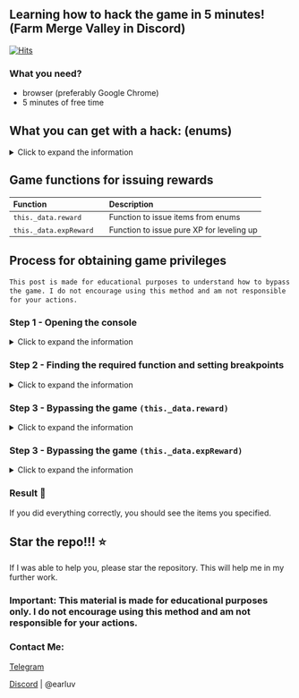 ## Learning how to hack the game in 5 minutes! (Farm Merge Valley in Discord)
[![Hits](https://hits.sh/github.com/earluv/discord-farm-merge-valley-hack.svg)](https://hits.sh/github.com/earluv/discord-farm-merge-valley-hack/)

### What you need?
- browser (preferably Google Chrome)
- 5 minutes of free time 


## What you can get with a hack: (enums)
<details> 
  <summary>Click to expand the information</summary>

| Parameter |   Is reward   | Description                |
| :-------- | :------- | :------------------------- |
| `coins` | True | Yellow coins |
| `gems` | True | Purple gems |
| `crates` | True | Crates with items |
| `energy` | True | Energy for activities |
| `tickets` | True | Train tickets |
| `wheat`         | True      | Wheat                 |
| `egg`           | True      | Egg                   |
| `sunflower`     | True      | Sunflower             |
| `milk`          | True      | Milk                  |
| `sugarcane`     | True      | Sugarcane             |
| `bacon`         | True      | Bacon                 |
| `carrot`        | True      | Carrot                |
| `goatmilk`      | True      | Goat milk             |
| `soybeans`      | True      | Soybeans              |
| `wool`          | True      | Wool                  |
| `corn`          | True      | Corn                  |
| `fur`           | True      | Fur                   |
| `coffeebeans`   | True      | Coffee beans          |
| `tomato`        | True      | Tomato                |
| `avocado`       | True      | Avocado               |
| `truffle`       | True      | Truffle               |
</details>

## Game functions for issuing rewards

| Function |    | Description                               |
| :-------- | :----- |:------------------------------------------|
| `this._data.reward`      | | Function to issue items from enums        |
| `this._data.expReward`      | | Function to issue pure XP for leveling up |

## Process for obtaining game privileges
```
This post is made for educational purposes to understand how to bypass the game. I do not encourage using this method and am not responsible for your actions.
```

### Step 1 - Opening the console
<details>
  <summary>Click to expand the information</summary>

1) Join any voice channel and start the activity
2) Open the browser console `(F12, Ctrl+Shift+I or Cmd+Opt+I)`
3) Go to the `Source` tab
4) Find the folder `appid.discordsays.com` and open it
   ![find](images/1_1.jpg)

</details>

### Step 2 - Finding the required function and setting breakpoints 
<details>
  <summary>Click to expand the information</summary>

1) Find the file `main.js` and open it

   ![find](images/2_1.png)
2) Press `Ctrl+F` and search for `this._data.reward` if you need to issue items, or `this._data.expReward` if you need to issue XP

   ![find](images/2_2.png)

3) Click to the left on the gray line to place a breakpoint

   ![find](images/2_3.png)

</details>

### Step 3 - Bypassing the game `(this._data.reward)`
<details>
  <summary>Click to expand the information</summary>

1) Find any resource on the map

   ![find](images/3_1.png)
2) Click on it and you will see information in the `Scope` window
   ![find](images/3_2.jpg)
4) Click on the triangles where it says `this` and go to `reward`
   ![find](images/3_3.jpg)
5) ^ In the `amount` field, enter the value you want to issue, and in the `key` field, enter the resource name as indicated in the table above
6) Press 1 and then 2 in sequence
   ![find](images/3_4.jpg)
7) Watch as the items start being issued

   ![find](images/3_5.jpg)
</details>

### Step 3 - Bypassing the game `(this._data.expReward)`
<details>
  <summary>Click to expand the information</summary>

1) Merged 3 objects on the map

   ![find](images/3_6.jpg)
2) Click on it and you will see information in the `Scope` window
   
   ![find](images/3_2.jpg)
4) Click on the triangles where it says `this` and go to `_data`

   ![find](images/3_8.jpg)
5) ^ In the `expReward` field
6) Press 1 and then 2 in sequence
   ![find](images/3_4.jpg)
7) Watch as the items start being issued

   ![find](images/3_9.jpg)
</details>

### Result 🎉

If you did everything correctly, you should see the items you specified.

## Star the repo!!! ⭐

If I was able to help you, please star the repository. This will help me in my further work.

<h3> Important: This material is made for educational purposes only. I do not encourage using this method and am not responsible for your actions. </h3>

### Contact Me:

[Telegram](https://t.me/earluv_dev)

[Discord](https://discord.com/users/211148434273468426) | @earluv
